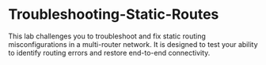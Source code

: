 # Troubleshooting-Static-Routes
This lab challenges you to troubleshoot and fix static routing misconfigurations in a multi-router network. It is designed to test your ability to identify routing errors and restore end-to-end connectivity.
